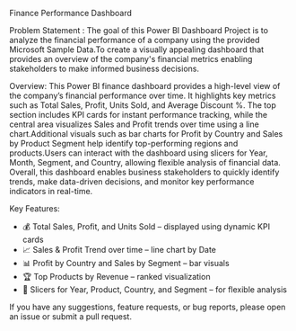 Finance Performance Dashboard

Problem Statement : The goal of this Power BI Dashboard Project is to analyze the financial performance of a company using the provided Microsoft Sample Data.To create a visually appealing dashboard that provides
an overview of the company's financial metrics enabling stakeholders to make informed business decisions.

Overview: This Power BI finance dashboard provides a high-level view of the company’s financial performance over time. It highlights key metrics such as Total Sales, Profit, Units Sold, and Average Discount %.
The top section includes KPI cards for instant performance tracking, while the central area visualizes Sales and Profit trends over time using a line chart.Additional visuals such as bar charts for Profit by Country
and Sales by Product Segment help identify top-performing regions and products.Users can interact with the dashboard using slicers for Year, Month, Segment, and Country, allowing flexible analysis of financial data.
Overall, this dashboard enables business stakeholders to quickly identify trends, make data-driven decisions, and monitor key performance indicators in real-time.

Key Features:

- 💰 Total Sales, Profit, and Units Sold – displayed using dynamic KPI cards
- 📈 Sales & Profit Trend over time – line chart by Date
- 📊 Profit by Country and Sales by Segment – bar visuals
- 🏆 Top Products by Revenue – ranked visualization
- 🔄 Slicers for Year, Product, Country, and Segment – for flexible analysis

 If you have any suggestions, feature requests, or bug reports, please open an issue or submit a pull request.
